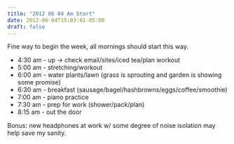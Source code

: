 ```yaml
---
title: "2012 06 04 Am Start"
date: 2012-06-04T15:03:01-05:00
draft: false
---
```



Fine way to begin the week, all mornings should start this way. 

* 4:30 am - up -> check email/sites/iced tea/plan workout
* 5:00 am - stretching/workout
* 6:00 am - water plants/lawn (grass is sprouting and garden is showing some promise)
* 6:30 am - breakfast (sausage/bagel/hashbrowns/eggs/coffee/smoothie)
* 7:00 am - piano practice
* 7:30 am - prep for work (shower/pack/plan)
* 8:15 am - out the door

Bonus: new headphones at work w/ some degree of noise isolation may help save my sanity. 
